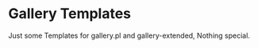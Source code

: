 Gallery Templates
=================

Just some Templates for gallery.pl and gallery-extended, Nothing special.

